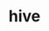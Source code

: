 ---
category: 4-letters
denotation: null
name: hive
reference_link: https://www.etymonline.com/word/hive
root_language: null
root_name: null
title: hive
type: free
word_sums:
- respelling: hive
  sum: 'Hive + '
---